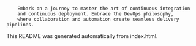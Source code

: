 # 


        Embark on a journey to master the art of continuous integration
        and continuous deployment. Embrace the DevOps philosophy,
        where collaboration and automation create seamless delivery pipelines.
    

This README was generated automatically from index.html.